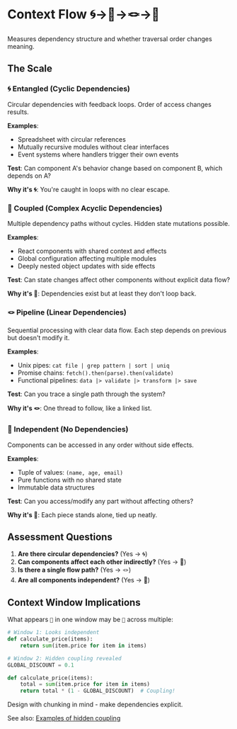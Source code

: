 # Context Flow 🌀→🧶→🪢→🎀

Measures dependency structure and whether traversal order changes meaning.

## The Scale

### 🌀 Entangled (Cyclic Dependencies)
Circular dependencies with feedback loops. Order of access changes results.

**Examples**:
- Spreadsheet with circular references
- Mutually recursive modules without clear interfaces
- Event systems where handlers trigger their own events

**Test**: Can component A's behavior change based on component B, which depends on A?

**Why it's 🌀**: You're caught in loops with no clear escape.

### 🧶 Coupled (Complex Acyclic Dependencies)
Multiple dependency paths without cycles. Hidden state mutations possible.

**Examples**:
- React components with shared context and effects
- Global configuration affecting multiple modules
- Deeply nested object updates with side effects

**Test**: Can state changes affect other components without explicit data flow?

**Why it's 🧶**: Dependencies exist but at least they don't loop back.

### 🪢 Pipeline (Linear Dependencies)
Sequential processing with clear data flow. Each step depends on previous but doesn't modify it.

**Examples**:
- Unix pipes: `cat file | grep pattern | sort | uniq`
- Promise chains: `fetch().then(parse).then(validate)`
- Functional pipelines: `data |> validate |> transform |> save`

**Test**: Can you trace a single path through the system?

**Why it's 🪢**: One thread to follow, like a linked list.

### 🎀 Independent (No Dependencies)
Components can be accessed in any order without side effects.

**Examples**:
- Tuple of values: `(name, age, email)`
- Pure functions with no shared state
- Immutable data structures

**Test**: Can you access/modify any part without affecting others?

**Why it's 🎀**: Each piece stands alone, tied up neatly.

## Assessment Questions

1. **Are there circular dependencies?** (Yes → 🌀)
2. **Can components affect each other indirectly?** (Yes → 🧶)
3. **Is there a single flow path?** (Yes → 🪢)
4. **Are all components independent?** (Yes → 🎀)

## Context Window Implications

What appears `🎀` in one window may be `🧶` across multiple:

```python
# Window 1: Looks independent
def calculate_price(items):
    return sum(item.price for item in items)

# Window 2: Hidden coupling revealed
GLOBAL_DISCOUNT = 0.1

def calculate_price(items):
    total = sum(item.price for item in items)
    return total * (1 - GLOBAL_DISCOUNT)  # Coupling!
```

Design with chunking in mind - make dependencies explicit.

See also: [Examples of hidden coupling](../patterns/context-flow/)
